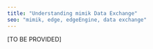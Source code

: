 ```yaml
---
title: "Understanding mimik Data Exchange"
seo: "mimik, edge, edgeEngine, data exchange"
---
```


[TO BE PROVIDED]